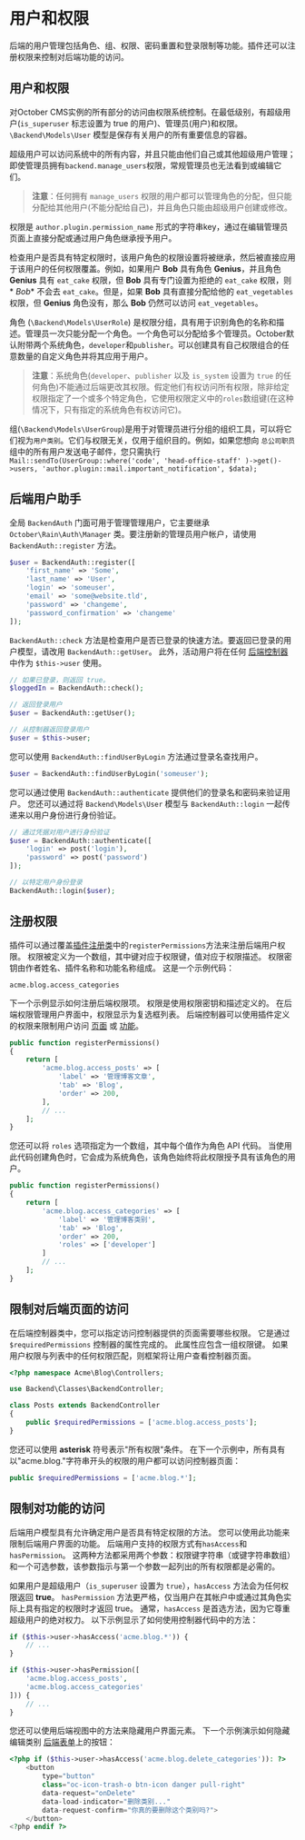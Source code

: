 # 用户和权限

后端的用户管理包括角色、组、权限、密码重置和登录限制等功能。插件还可以注册权限来控制对后端功能的访问。

<a id="oc-users-and-permissions"></a>
## 用户和权限

对October CMS实例的所有部分的访问由权限系统控制。在最低级别，有超级用户(`is_superuser` 标志设置为 true 的用户)、管理员(用户)和权限。 `\Backend\Models\User` 模型是保存有关用户的所有重要信息的容器。

超级用户可以访问系统中的所有内容，并且只能由他们自己或其他超级用户管理；即使管理员拥有`backend.manage_users`权限，常规管理员也无法看到或编辑它们。

> **注意**：任何拥有 `manage_users` 权限的用户都可以管理角色的分配，但只能分配给其他用户(不能分配给自己)，并且角色只能由超级用户创建或修改。

权限是 `author.plugin.permission_name` 形式的字符串key，通过在编辑管理员页面上直接分配或通过用户角色继承授予用户。

检查用户是否具有特定权限时，该用户角色的权限设置将被继承，然后被直接应用于该用户的任何权限覆盖。例如，如果用户 **Bob** 具有角色 **Genius**，并且角色 **Genius** 具有 `eat_cake` 权限，但 **Bob** 具有专门设置为拒绝的 `eat_cake` 权限，则 * *Bob** 不会去 `eat_cake`。但是，如果 **Bob** 具有直接分配给他的 `eat_vegetables` 权限，但 **Genius** 角色没有，那么 **Bob** 仍然可以访问 `eat_vegetables`。

角色 (`\Backend\Models\UserRole`) 是权限分组，具有用于识别角色的名称和描述。管理员一次只能分配一个角色。一个角色可以分配给多个管理员。October默认附带两个系统角色，`developer`和`publisher`。可以创建具有自己权限组合的任意数量的自定义角色并将其应用于用户。

> **注意**：系统角色(`developer`、`publisher` 以及 `is_system` 设置为 `true` 的任何角色)不能通过后端更改其权限。假定他们有权访问所有权限，除非给定权限指定了一个或多个特定角色，它使用权限定义中的`roles`数组键(在这种情况下，只有指定的系统角色有权访问它)。

组(`\Backend\Models\UserGroup`)是用于对管理员进行分组的组织工具，可以将它们视为`用户类别`。它们与权限无关，仅用于组织目的。例如，如果您想向 `总公司职员` 组中的所有用户发送电子邮件，您只需执行 `Mail::sendTo(UserGroup::where('code', 'head-office-staff' )->get()->users, 'author.plugin::mail.important_notification', $data);`

## 后端用户助手

全局 `BackendAuth` 门面可用于管理管理用户，它主要继承 `October\Rain\Auth\Manager` 类。要注册新的管理员用户帐户，请使用 `BackendAuth::register` 方法。

```php
$user = BackendAuth::register([
    'first_name' => 'Some',
    'last_name' => 'User',
    'login' => 'someuser',
    'email' => 'some@website.tld',
    'password' => 'changeme',
    'password_confirmation' => 'changeme'
]);
```

`BackendAuth::check` 方法是检查用户是否已登录的快速方法。要返回已登录的用户模型，请改用 `BackendAuth::getUser`。 此外，活动用户将在任何 [后端控制器](../backend/controllers-ajax.md) 中作为 `$this->user` 使用。

```php
// 如果已登录，则返回 true。
$loggedIn = BackendAuth::check();

// 返回登录用户
$user = BackendAuth::getUser();

// 从控制器返回登录用户
$user = $this->user;
```

您可以使用 `BackendAuth::findUserByLogin` 方法通过登录名查找用户。

```php
$user = BackendAuth::findUserByLogin('someuser');
```

您可以通过使用 `BackendAuth::authenticate` 提供他们的登录名和密码来验证用户。 您还可以通过将 `Backend\Models\User` 模型与 `BackendAuth::login` 一起传递来以用户身份进行身份验证。

```php
// 通过凭据对用户进行身份验证
$user = BackendAuth::authenticate([
    'login' => post('login'),
    'password' => post('password')
]);

// 以特定用户身份登录
BackendAuth::login($user);
```

## 注册权限

插件可以通过覆盖[插件注册类](../plugin/registration.md#oc-registration-file)中的`registerPermissions`方法来注册后端用户权限。 权限被定义为一个数组，其中键对应于权限键，值对应于权限描述。 权限密钥由作者姓名、插件名称和功能名称组成。 这是一个示例代码：

```
acme.blog.access_categories
```

下一个示例显示如何注册后端权限项。 权限是使用权限密钥和描述定义的。 在后端权限管理用户界面中，权限显示为复选框列表。 后端控制器可以使用插件定义的权限来限制用户访问 [页面](#oc-restricting-access-to-backend-pages) 或 [功能](#oc-restricting-access-to-features)。

```php
public function registerPermissions()
{
    return [
        'acme.blog.access_posts' => [
            'label' => '管理博客文章',
            'tab' => 'Blog',
            'order' => 200,
        ],
        // ...
    ];
}
```

您还可以将 `roles` 选项指定为一个数组，其中每个值作为角色 API 代码。 当使用此代码创建角色时，它会成为系统角色，该角色始终将此权限授予具有该角色的用户。

```php
public function registerPermissions()
{
    return [
        'acme.blog.access_categories' => [
            'label' => '管理博客类别',
            'tab' => 'Blog',
            'order' => 200,
            'roles' => ['developer']
        ]
        // ...
    ];
}
```

<a id="oc-restricting-access-to-backend-pages"></a>
## 限制对后端页面的访问

在后端控制器类中，您可以指定访问控制器提供的页面需要哪些权限。 它是通过 `$requiredPermissions` 控制器的属性完成的。 此属性应包含一组权限键。 如果用户权限与列表中的任何权限匹配，则框架将让用户查看控制器页面。

```php
<?php namespace Acme\Blog\Controllers;

use Backend\Classes\BackendController;

class Posts extends BackendController
{
    public $requiredPermissions = ['acme.blog.access_posts'];
}
```

您还可以使用 **asterisk** 符号表示"所有权限"条件。 在下一个示例中，所有具有以"acme.blog."字符串开头的权限的用户都可以访问控制器页面：

```php
public $requiredPermissions = ['acme.blog.*'];
```

<a id="oc-restricting-access-to-features"></a>
## 限制对功能的访问

后端用户模型具有允许确定用户是否具有特定权限的方法。 您可以使用此功能来限制后端用户界面的功能。 后端用户支持的权限方式有`hasAccess`和`hasPermission`。 这两种方法都采用两个参数：权限键字符串（或键字符串数组）和一个可选参数，该参数指示与第一个参数一起列出的所有权限都是必需的。

如果用户是超级用户（`is_superuser` 设置为 `true`），`hasAccess` 方法会为任何权限返回 **true**。 `hasPermission` 方法更严格，仅当用户在其帐户中或通过其角色实际上具有指定的权限时才返回 true。 通常，`hasAccess` 是首选方法，因为它尊重超级用户的绝对权力。 以下示例显示了如何使用控制器代码中的方法：

```php
if ($this->user->hasAccess('acme.blog.*')) {
    // ...
}

if ($this->user->hasPermission([
    'acme.blog.access_posts',
    'acme.blog.access_categories'
])) {
    // ...
}
```

您还可以使用后端视图中的方法来隐藏用户界面元素。 下一个示例演示如何隐藏编辑类别 [后端表单](表单)上的按钮：

```php
<?php if ($this->user->hasAccess('acme.blog.delete_categories')): ?>
    <button
        type="button"
        class="oc-icon-trash-o btn-icon danger pull-right"
        data-request="onDelete"
        data-load-indicator="删除类别..."
        data-request-confirm="你真的要删除这个类别吗?">
    </button>
<?php endif ?>
```
